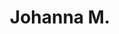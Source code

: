 ---
pid: mx230
title: Johanna M.
location_transcription: Germantown
coordinates: "[-75.174682448843, 40.039377938452]"
zipcode: '19104'
gen_neighborhood: West Philadelphia
neighborhood: University City,Belmont,Parkside,Powelton Village
outside_phl: 
age: '10'
age_range: 6-13
instagram: 
image_file_name: mx_230.jpg
proposal_transcription: 
topic: Unknown
topic_summary: '0'
type: Other No Form
keywords_other: 
credit: Sani
image_labels: 
twitter: 
facebook: 
permalink: "/monuments/mx230/"
layout: item-page
---